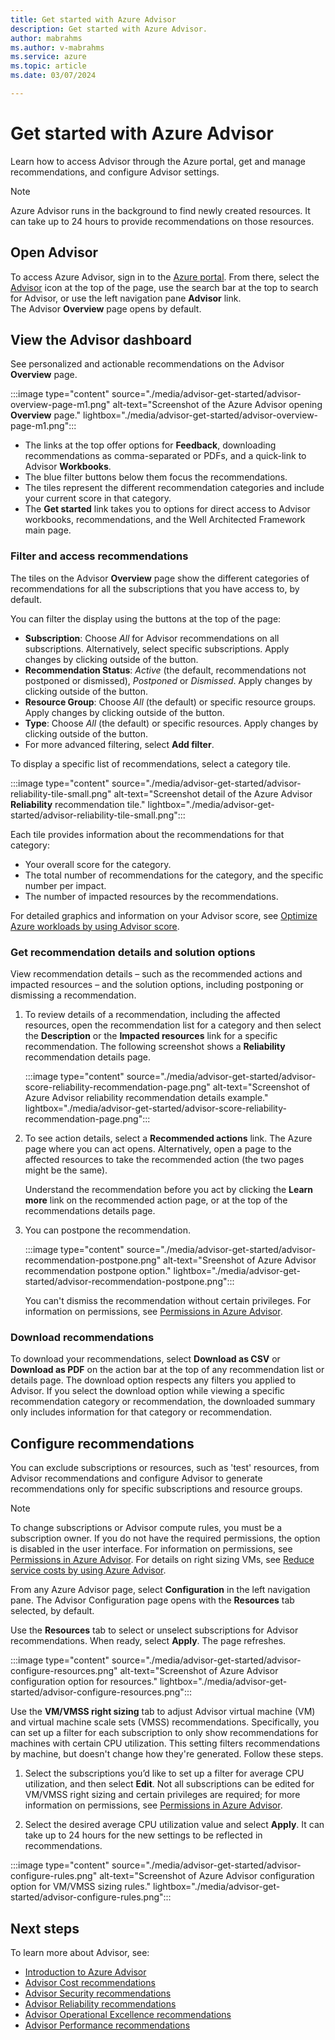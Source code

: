 ```yaml
---
title: Get started with Azure Advisor
description: Get started with Azure Advisor.
author: mabrahms
ms.author: v-mabrahms
ms.service: azure
ms.topic: article
ms.date: 03/07/2024

---
```


# Get started with Azure Advisor

Learn how to access Advisor through the Azure portal, get and manage recommendations, and configure Advisor settings.

> [!NOTE]
> Azure Advisor runs in the background to find newly created resources. It can take up to 24 hours to provide recommendations on those resources.

## Open Advisor

To access Azure Advisor, sign in to the [Azure portal](https://portal.azure.com). From there, select the [Advisor](https://aka.ms/azureadvisordashboard) icon at the top of the page, use the search bar at the top to search for Advisor, or use the left navigation pane **Advisor** link.<br> The Advisor **Overview** page opens by default.

## View the Advisor dashboard

See personalized and actionable recommendations on the Advisor **Overview** page.

:::image type="content" source="./media/advisor-get-started/advisor-overview-page-m1.png" alt-text="Screenshot of the Azure Advisor opening **Overview** page." lightbox="./media/advisor-get-started/advisor-overview-page-m1.png":::

* The links at the top offer options for **Feedback**, downloading recommendations as comma-separated or PDFs, and a quick-link to Advisor **Workbooks**.
* The blue filter buttons below them focus the recommendations.
* The tiles represent the different recommendation categories and include your current score in that category.
* The **Get started** link takes you to options for direct access to Advisor workbooks, recommendations, and the Well Architected Framework main page.

### Filter and access recommendations

The tiles on the Advisor **Overview** page show the different categories of recommendations for all the subscriptions that you have access to, by default.

You can filter the display using the buttons at the top of the page:

* **Subscription**: Choose *All* for Advisor recommendations on all subscriptions. Alternatively, select specific subscriptions. Apply changes by clicking outside of the button.
* **Recommendation Status**: *Active* (the default, recommendations not postponed or dismissed), *Postponed* or *Dismissed*. Apply changes by clicking outside of the button.
* **Resource Group**: Choose *All* (the default) or specific resource groups. Apply changes by clicking outside of the button.
* **Type**: Choose *All* (the default) or specific resources. Apply changes by clicking outside of the button.
* For more advanced filtering, select **Add filter**.

To display a specific list of recommendations, select a category tile.

:::image type="content" source="./media/advisor-get-started/advisor-reliability-tile-small.png" alt-text="Screenshot detail of the Azure Advisor **Reliability** recommendation tile." lightbox="./media/advisor-get-started/advisor-reliability-tile-small.png":::

Each tile provides information about the recommendations for that category:

* Your overall score for the category.
* The total number of recommendations for the category, and the specific number per impact.
* The number of impacted resources by the recommendations.

For detailed graphics and information on your Advisor score, see [Optimize Azure workloads by using Advisor score](/azure/advisor/azure-advisor-score).

### Get recommendation details and solution options

View recommendation details – such as the recommended actions and impacted resources – and the solution options, including postponing or dismissing a recommendation.

1. To review details of a recommendation, including the affected resources, open the recommendation list for a category and then select the **Description** or the **Impacted resources** link for a specific recommendation. The following screenshot shows a **Reliability** recommendation details page.

   :::image type="content" source="./media/advisor-get-started/advisor-score-reliability-recommendation-page.png" alt-text="Screenshot of Azure Advisor reliability recommendation details example." lightbox="./media/advisor-get-started/advisor-score-reliability-recommendation-page.png":::

1. To see action details, select a **Recommended actions** link. The Azure page where you can act opens. Alternatively, open a page to the affected resources to take the recommended action (the two pages might be the same).
  
   Understand the recommendation before you act by clicking the **Learn more** link on the recommended action page, or at the top of the recommendations details page.

1. You can postpone the recommendation.

   :::image type="content" source="./media/advisor-get-started/advisor-recommendation-postpone.png" alt-text="Sreenshot of Azure Advisor recommendation postpone option." lightbox="./media/advisor-get-started/advisor-recommendation-postpone.png":::

   You can't dismiss the recommendation without certain privileges. For information on permissions, see [Permissions in Azure Advisor](permissions.md).

### Download recommendations

To download your recommendations, select **Download as CSV** or **Download as PDF** on the action bar at the top of any recommendation list or details page. The download option respects any filters you applied to Advisor. If you select the download option while viewing a specific recommendation category or recommendation, the downloaded summary only includes information for that category or recommendation.

## Configure recommendations

You can exclude subscriptions or resources, such as 'test' resources, from Advisor recommendations and configure Advisor to generate recommendations only for specific subscriptions and resource groups.

> [!NOTE]
> To change subscriptions or Advisor compute rules, you must be a subscription owner.  If you do not have the required permissions, the option is disabled in the user interface. For information on permissions, see [Permissions in Azure Advisor](permissions.md). For details on right sizing VMs, see [Reduce service costs by using Azure Advisor](advisor-cost-recommendations.md).

From any Azure Advisor page, select **Configuration** in the left navigation pane. The Advisor Configuration page opens with the **Resources** tab selected, by default.

Use the **Resources** tab to select or unselect subscriptions for Advisor recommendations. When ready, select **Apply**. The page refreshes.

:::image type="content" source="./media/advisor-get-started/advisor-configure-resources.png" alt-text="Screenshot of Azure Advisor configuration option for resources." lightbox="./media/advisor-get-started/advisor-configure-resources.png":::

Use the **VM/VMSS right sizing** tab to adjust Advisor virtual machine (VM) and virtual machine scale sets (VMSS) recommendations. Specifically, you can set up a filter for each subscription to only show recommendations for machines with certain CPU utilization. This setting filters recommendations by machine, but doesn't change how they're generated. Follow these steps.

1. Select the subscriptions you’d like to set up a filter for average CPU utilization, and then select **Edit**. Not all subscriptions can be edited for VM/VMSS right sizing and certain privileges are required; for more information on permissions, see [Permissions in Azure Advisor](permissions.md).

1. Select the desired average CPU utilization value and select **Apply**. It can take up to 24 hours for the new settings to be reflected in recommendations.

  :::image type="content" source="./media/advisor-get-started/advisor-configure-rules.png" alt-text="Screenshot of Azure Advisor configuration option for VM/VMSS sizing rules." lightbox="./media/advisor-get-started/advisor-configure-rules.png":::

## Next steps

To learn more about Advisor, see:

- [Introduction to Azure Advisor](advisor-overview.md)
- [Advisor Cost recommendations](advisor-cost-recommendations.md)
- [Advisor Security recommendations](advisor-security-recommendations.md)
- [Advisor Reliability recommendations](advisor-high-availability-recommendations.md)
- [Advisor Operational Excellence recommendations](advisor-operational-excellence-recommendations.md)
- [Advisor Performance recommendations](advisor-performance-recommendations.md)
